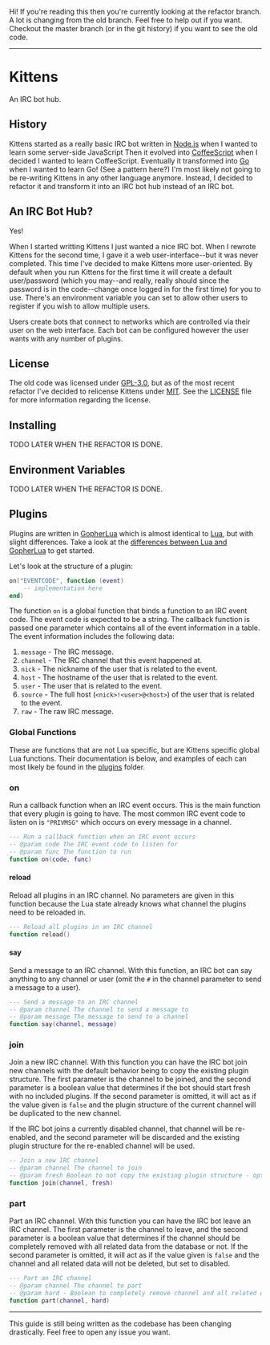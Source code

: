 Hi! If you're reading this then you're currently looking at the refactor branch. A lot is changing from the old branch. Feel free to help out if you want. Checkout the master branch (or in the git history) if you want to see the old code.

---

# Kittens

An IRC bot hub.

## History

Kittens started as a really basic IRC bot written in [Node.js](https://nodejs.org/en/) when I wanted to learn some server-side JavaScript Then it evolved into [CoffeeScript](http://coffeescript.org/) when I decided I wanted to learn CoffeeScript. Eventually it transformed into [Go](http://golang.org/) when I wanted to learn Go! (See a pattern here?) I'm most likely not going to be re-writing Kittens in any other language anymore. Instead, I decided to refactor it and transform it into an IRC bot hub instead of an IRC bot.

## An IRC Bot Hub?

Yes!

When I started writting Kittens I just wanted a nice IRC bot. When I rewrote Kittens for the second time, I gave it a web user-interface--but it was never completed. This time I've decided to make Kittens more user-oriented. By default when you run Kittens for the first time it will create a default user/password (which you may--and really, really should since the password is in the code--change once logged in for the first time) for you to use. There's an environment variable you can set to allow other users to register if you wish to allow multiple users.

Users create bots that connect to networks which are controlled via their user on the web interface. Each bot can be configured however the user wants with any number of plugins.

## License

The old code was licensed under [GPL-3.0](http://opensource.org/licenses/GPL-3.0), but as of the most recent refactor I've decided to relicense Kittens under [MIT](http://opensource.org/licenses/MIT). See the [LICENSE](LICENSE.md) file for more information regarding the license.

## Installing

TODO LATER WHEN THE REFACTOR IS DONE.

## Environment Variables

TODO LATER WHEN THE REFACTOR IS DONE.

## Plugins

Plugins are written in [GopherLua](https://github.com/yuin/gopher-lua) which is almost identical to [Lua](http://www.lua.org/), but with slight differences. Take a look at the [differences between Lua and GopherLua](https://github.com/yuin/gopher-lua#differences-between-lua-and-gopherlua) to get started.

Let's look at the structure of a plugin:

```lua
on("EVENTCODE", function (event)
    -- implementation here
end)
```

The function `on` is a global function that binds a function to an IRC event code. The event code is expected to be a string. The callback function is passed one parameter which contains all of the event information in a table. The event information includes the following data:

1. `message` - The IRC message.
2. `channel` - The IRC channel that this event happened at.
3. `nick` - The nickname of the user that is related to the event.
4. `host` - The hostname of the user that is related to the event.
5. `user` - The user that is related to the event.
6. `source` - The full host (`<nick>!<user>@<host>`) of the user that is related to the event.
7. `raw` - The raw IRC message.

### Global Functions

These are functions that are not Lua specific, but are Kittens specific global Lua functions. Their documentation is below, and examples of each can most likely be found in the [plugins](./plugins) folder.

### on

Run a callback function when an IRC event occurs. This is the main function that every plugin is going to have. The most common IRC event code to listen on is `"PRIVMSG"` which occurs on every message in a channel.

```lua
--- Run a callback function when an IRC event occurs
-- @param code The IRC event code to listen for
-- @param func The function to run
function on(code, func)
```

#### reload

Reload all plugins in an IRC channel. No parameters are given in this function because the Lua state already knows what channel the plugins need to be reloaded in.

```lua
--- Reload all plugins in an IRC channel
function reload()
```

#### say

Send a message to an IRC channel. With this function, an IRC bot can say anything to any channel or user (omit the `#` in the channel parameter to send a message to a user).

```lua
--- Send a message to an IRC channel
-- @param channel The channel to send a message to
-- @param message The message to send to a channel
function say(channel, message)
```

### join

Join a new IRC channel. With this function you can have the IRC bot join new channels with the default behavior being to copy the existing plugin structure. The first parameter is the channel to be joined, and the second parameter is a boolean value that determines if the bot should start fresh with no included plugins. If the second parameter is omitted, it will act as if the value given is `false` and the plugin structure of the current channel will be duplicated to the new channel.

If the IRC bot joins a currently disabled channel, that channel will be re-enabled, and the second parameter will be discarded and the existing plugin structure for the re-enabled channel will be used.

```lua
-- Join a new IRC channel
-- @param channel The channel to join
-- @param fresh Boolean to not copy the existing plugin structure - optional: default false
function join(channel, fresh)
```

### part

Part an IRC channel. With this function you can have the IRC bot leave an IRC channel. The first parameter is the channel to leave, and the second parameter is a boolean value that determines if the channel should be completely removed with all related data from the database or not. If the second parameter is omitted, it will act as if the value given is `false` and the channel and all related data will not be deleted, but set to disabled.

```lua
--- Part an IRC channel
-- @param channel The channel to part
-- @param hard - Boolean to completely remove channel and all related data from database - optional: default false
function part(channel, hard)
```

---

This guide is still being written as the codebase has been changing drastically. Feel free to open any issue you want.
